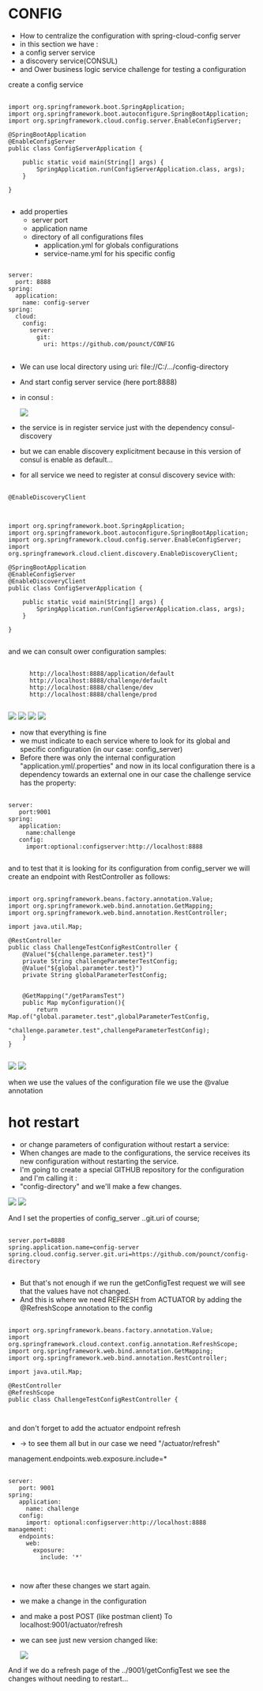# CONFIG
- How to centralize the configuration with spring-cloud-config server
- in this section we have :
- a config server service
- a discovery service(CONSUL)
- and Ower business logic service challenge for testing a configuration 

create a config service
<pre>
  <code>
import org.springframework.boot.SpringApplication;
import org.springframework.boot.autoconfigure.SpringBootApplication;
import org.springframework.cloud.config.server.EnableConfigServer;

@SpringBootApplication
@EnableConfigServer
public class ConfigServerApplication {

	public static void main(String[] args) {
		SpringApplication.run(ConfigServerApplication.class, args);
	}

}
  </code>
</pre>

- add properties
	- server port
 	- application name
  	- directory of all configurations files
	  	- application.yml for globals configurations
	  	- service-name.yml for his specific config
  	  
<pre>
<code>
server:
  port: 8888
spring:
  application:
    name: config-server
spring:
  cloud:
    config:
      server:
        git:
          uri: https://github.com/pounct/CONFIG
</code>
</pre>

- We can use local directory using uri: file://C:/.../config-directory

- And start config server service (here port:8888)
- in consul :

  <img src="images/Captura de pantalla1.png"/>

- the service is in register service just with the dependency consul-discovery
- but we can enable discovery explicitment because in this version of consul
	is enable as default...
- for all service we need to register at consul discovery sevice with:

<pre>
  <code>
@EnableDiscoveryClient
  </code>
</pre>

<pre>
  <code>
import org.springframework.boot.SpringApplication;
import org.springframework.boot.autoconfigure.SpringBootApplication;
import org.springframework.cloud.config.server.EnableConfigServer;
import org.springframework.cloud.client.discovery.EnableDiscoveryClient;

@SpringBootApplication
@EnableConfigServer
@EnableDiscoveryClient
public class ConfigServerApplication {

	public static void main(String[] args) {
		SpringApplication.run(ConfigServerApplication.class, args);
	}

}
  </code>
</pre>

and we can consult ower configuration
samples:
<pre>
  <code>
	  http://localhost:8888/application/default
	  http://localhost:8888/challenge/default
	  http://localhost:8888/challenge/dev
	  http://localhost:8888/challenge/prod
  </code>
</pre>
<img src="images/cofglob.png"/>
<img src="images/cofcha1.png"/>
<img src="images/cofcha2.png"/>
<img src="images/cofcha3.png"/>

- now that everything is fine
- we must indicate to each service where to look for its global and specific configuration (in our case: config_server)
- Before there was only the internal configuration "application.yml/.properties" and now in its local configuration there is a dependency towards an external one in our case the challenge service has the property:
<pre>
  <code>
server:
   port:9001
spring:
   application:
     name:challenge
   config:
     import:optional:configserver:http://localhost:8888
  </code>
</pre>

and to test that it is looking for its configuration from config_server we will create an endpoint with RestController as follows:
<pre>
  <code>
import org.springframework.beans.factory.annotation.Value;
import org.springframework.web.bind.annotation.GetMapping;
import org.springframework.web.bind.annotation.RestController;

import java.util.Map;

@RestController
public class ChallengeTestConfigRestController {
    @Value("${challenge.parameter.test}")
    private String challengeParameterTestConfig;
    @Value("${global.parameter.test}")
    private String globalParameterTestConfig;


    @GetMapping("/getParamsTest")
    public Map<String,String> myConfiguration(){
        return Map.of("global.parameter.test",globalParameterTestConfig,
                "challenge.parameter.test",challengeParameterTestConfig);
    }
}
  </code>
</pre>	  


<img src="images/Captura de pantalla2.png"/>
<img src="images/challengetest.png"/>

when we use the values of the configuration file we use the @value annotation

# hot restart 
- or change parameters of configuration without restart a service:
- When changes are made to the configurations, the service receives its new configuration without restarting the service.
- I'm going to create a special GITHUB repository for the configuration and I'm calling it :
- "config-directory" and we'll make a few changes.
<img src="images/repo.png"/>
<img src="images/repopush.png"/>
  
And I set the properties of config_server ..git.uri of course;

<pre>
  <code>
server.port=8888
spring.application.name=config-server
spring.cloud.config.server.git.uri=https://github.com/pounct/config-directory
  </code>
</pre>

- But that's not enough if we run the getConfigTest request we will see that the values have not changed.
- And this is where we need REFRESH from ACTUATOR by adding the @RefreshScope annotation to the config

<pre>
  <code>
import org.springframework.beans.factory.annotation.Value;
import org.springframework.cloud.context.config.annotation.RefreshScope;
import org.springframework.web.bind.annotation.GetMapping;
import org.springframework.web.bind.annotation.RestController;

import java.util.Map;

@RestController
@RefreshScope
public class ChallengeTestConfigRestController {

  </code>
</pre>

and don't forget to add the actuator endpoint refresh
* -> to see them all
but in our case we need "/actuator/refresh"

management.endpoints.web.exposure.include=*

<pre>
  <code>
server:
   port: 9001
spring:
   application:
     name: challenge
   config:
     import: optional:configserver:http://localhost:8888
management:
   endpoints:
     web:
       exposure:
         include: '*'

  </code>
</pre>

- now after these changes we start again.
- we make a change in the configuration
- and make a post POST (like postman client) To localhost:9001/actuator/refresh
- we can see just new version changed like:

  <img src="images/refreshactuator.png"/>
  
And if we do a refresh page of the ../9001/getConfigTest we see the changes without needing to restart...
